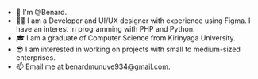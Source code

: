 - 👋 I'm @Benard.
- 👨‍💻 I am a Developer and UI/UX designer with experience using Figma. I have an interest in programming with PHP and Python.
- 🎓 I am a graduate of Computer Science from Kirinyaga University.
- 😎 I am interested in working on projects with small to medium-sized enterprises.
- 📫 Email me at benardmunuve934@gmail.com.
<!---
BenardMN/BenardMN is a ✨ special ✨ repository because its `README.md` (this file) appears on your GitHub profile.
You can click the Preview link to take a look at your changes.
--->
